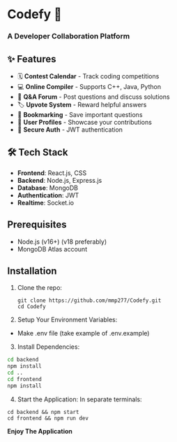 # Codefy 🚀
### A Developer Collaboration Platform

## ✨ Features
- 🗓️ **Contest Calendar** - Track coding competitions
- 💻 **Online Compiler** - Supports C++, Java, Python
- 💬 **Q&A Forum** - Post questions and discuss solutions
- 🏷️ **Upvote System** - Reward helpful answers
- 📌 **Bookmarking** - Save important questions
- 👥 **User Profiles** - Showcase your contributions
- 🔐 **Secure Auth** - JWT authentication

## 🛠 Tech Stack
- **Frontend**: React.js, CSS
- **Backend**: Node.js, Express.js
- **Database**: MongoDB
- **Authentication**: JWT
- **Realtime**: Socket.io

## Prerequisites
- Node.js (v16+) (v18 preferably)
- MongoDB Atlas account

## Installation

1. Clone the repo:
   ```
   git clone https://github.com/mmp277/Codefy.git
   cd Codefy
   ```

2. Setup Your Environment Variables:
- Make .env file (take example of .env.example)

3. Install Dependencies:
  ```bash
  cd backend
  npm install
  cd ..
  cd frontend
  npm install
  ```

4. Start the Application:
In separate terminals:
  ```
  cd backend && npm start
  cd frontend && npm run dev
  ```

**Enjoy The Application**
